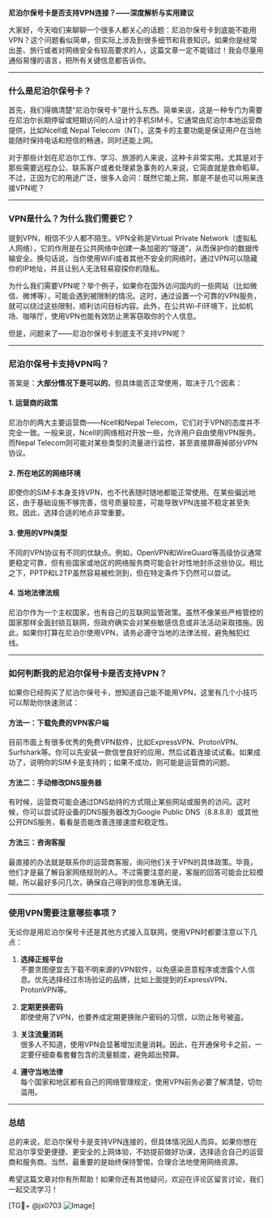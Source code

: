 **尼泊尔保号卡是否支持VPN连接？——深度解析与实用建议**

大家好，今天咱们来聊聊一个很多人都关心的话题：尼泊尔保号卡到底能不能用VPN？这个问题看似简单，但实际上涉及到很多细节和背景知识。如果你是经常出差、旅行或者对网络安全有较高要求的人，这篇文章一定不能错过！我会尽量用通俗易懂的语言，把所有关键信息都告诉你。

---

### 什么是尼泊尔保号卡？

首先，我们得搞清楚“尼泊尔保号卡”是什么东西。简单来说，这是一种专门为需要在尼泊尔长期停留或短期访问的人设计的手机SIM卡。它通常由尼泊尔本地运营商提供，比如Ncell或 Nepal Telecom（NT）。这类卡的主要功能是保证用户在当地能随时保持电话和短信的畅通，同时还能上网。

对于那些计划在尼泊尔工作、学习、旅游的人来说，这种卡非常实用。尤其是对于那些需要远程办公、联系客户或者处理紧急事务的人来说，它简直就是救命稻草。不过，正因为它的用途广泛，很多人会问：既然它能上网，那是不是也可以用来连接VPN呢？

---

### VPN是什么？为什么我们需要它？

提到VPN，相信不少人都不陌生。VPN全称是Virtual Private Network（虚拟私人网络），它的作用是在公共网络中创建一条加密的“隧道”，从而保护你的数据传输安全。换句话说，当你使用WiFi或者其他不安全的网络时，通过VPN可以隐藏你的IP地址，并且让别人无法轻易窥探你的隐私。

为什么我们需要VPN呢？举个例子，如果你在国外访问国内的一些网站（比如微信、微博等），可能会遇到被限制的情况。这时，通过设置一个可靠的VPN服务，就可以绕过这些限制，顺利访问目标内容。此外，在公共Wi-Fi环境下，比如机场、咖啡厅，使用VPN也能有效防止黑客窃取你的个人信息。

但是，问题来了——尼泊尔保号卡到底支不支持VPN呢？

---

### 尼泊尔保号卡支持VPN吗？

答案是：**大部分情况下是可以的**。但具体能否正常使用，取决于几个因素：

#### 1. **运营商的政策**
尼泊尔的两大主要运营商——Ncell和Nepal Telecom，它们对于VPN的态度并不完全一致。一般来说，Ncell的网络相对开放一些，允许用户自由使用VPN服务。而Nepal Telecom则可能对某些类型的流量进行监控，甚至直接屏蔽掉部分VPN协议。

#### 2. **所在地区的网络环境**
即使你的SIM卡本身支持VPN，也不代表随时随地都能正常使用。在某些偏远地区，由于基础设施不够完善，信号质量较差，可能导致VPN连接不稳定甚至失败。因此，选择合适的地点非常重要。

#### 3. **使用的VPN类型**
不同的VPN协议有不同的优缺点。例如，OpenVPN和WireGuard等高级协议通常更稳定可靠，但有些国家或地区的网络服务商可能会针对性地封杀这些协议。相比之下，PPTP和L2TP虽然容易被检测到，但在特定条件下仍然可以尝试。

#### 4. **当地法律法规**
尼泊尔作为一个主权国家，也有自己的互联网监管政策。虽然不像某些严格管控的国家那样全面封锁互联网，但政府确实会对某些敏感信息或非法活动采取措施。因此，如果你打算在尼泊尔使用VPN，请务必遵守当地的法律法规，避免触犯红线。

---

### 如何判断我的尼泊尔保号卡是否支持VPN？

如果你已经购买了尼泊尔保号卡，想知道自己能不能用VPN，这里有几个小技巧可以帮助你快速测试：

#### 方法一：下载免费的VPN客户端
目前市面上有很多优秀的免费VPN软件，比如ExpressVPN、ProtonVPN、Surfshark等。你可以先安装一款信誉良好的应用，然后试着连接试试看。如果成功了，说明你的SIM卡是支持的；如果不成功，则可能是运营商的问题。

#### 方法二：手动修改DNS服务器
有时候，运营商可能会通过DNS劫持的方式阻止某些网站或服务的访问。这时候，你可以尝试将设备的DNS服务器改为Google Public DNS（8.8.8.8）或其他公开DNS服务，看看是否能改善连接速度和稳定性。

#### 方法三：咨询客服
最直接的办法就是联系你的运营商客服，询问他们关于VPN的具体政策。毕竟，他们才是最了解自家网络规则的人。不过需要注意的是，客服的回答可能会比较模糊，所以最好多问几次，确保自己得到的信息准确无误。

---

### 使用VPN需要注意哪些事项？

无论你是用尼泊尔保号卡还是其他方式接入互联网，使用VPN时都要注意以下几点：

1. **选择正规平台**  
   不要贪图便宜去下载不明来源的VPN软件，以免感染恶意程序或泄露个人信息。优先选择经过市场验证的品牌，比如上面提到的ExpressVPN、ProtonVPN等。

2. **定期更换密码**  
   即使使用了VPN，也要养成定期更换账户密码的习惯，以防止账号被盗。

3. **关注流量消耗**  
   很多人不知道，使用VPN会显著增加流量消耗。因此，在开通保号卡之前，一定要仔细查看套餐包含的流量额度，避免超出预算。

4. **遵守当地法律**  
   每个国家和地区都有自己的网络管理规定，使用VPN前务必要了解清楚，切勿滥用。

---

### 总结

总的来说，尼泊尔保号卡是支持VPN连接的，但具体情况因人而异。如果你想在尼泊尔享受更便捷、更安全的上网体验，不妨提前做好功课，选择适合自己的运营商和服务商。当然，最重要的是始终保持警惕，合理合法地使用网络资源。

希望这篇文章对你有所帮助！如果你还有其他疑问，欢迎在评论区留言讨论，我们一起交流学习！

[TG💪+ @jx0703 ![Image](https://github.com/user-attachments/assets/dbca1d08-cadb-493c-b0ec-ad6f7a83f270)]